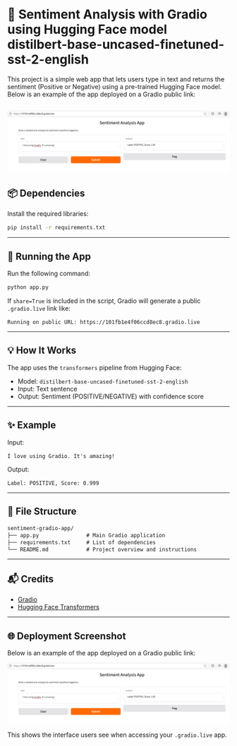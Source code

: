 # 🧠 Sentiment Analysis with Gradio using Hugging Face model distilbert-base-uncased-finetuned-sst-2-english

This project is a simple web app that lets users type in text and returns the sentiment (Positive or Negative) using a pre-trained Hugging Face model.
Below is an example of the app deployed on a Gradio public link:

![Gradio Deployment](deploy_.png)
---

## 📦 Dependencies

Install the required libraries:

```bash
pip install -r requirements.txt
```

---

## 🚀 Running the App

Run the following command:

```bash
python app.py
```

If `share=True` is included in the script, Gradio will generate a public `.gradio.live` link like:

```
Running on public URL: https://101fb1e4f06ccd8ec8.gradio.live
```

---

## 💡 How It Works

The app uses the `transformers` pipeline from Hugging Face:

- Model: `distilbert-base-uncased-finetuned-sst-2-english`
- Input: Text sentence
- Output: Sentiment (POSITIVE/NEGATIVE) with confidence score

---

## ✨ Example

Input:
```
I love using Gradio. It's amazing!
```

Output:
```
Label: POSITIVE, Score: 0.999
```

---

## 📁 File Structure

```
sentiment-gradio-app/
├── app.py               # Main Gradio application
├── requirements.txt     # List of dependencies
└── README.md            # Project overview and instructions
```

---

## 📬 Credits

- [Gradio](https://gradio.app)
- [Hugging Face Transformers](https://huggingface.co/transformers/)

---

## 🌐 Deployment Screenshot

Below is an example of the app deployed on a Gradio public link:

![Gradio Deployment](deploy_.png)

This shows the interface users see when accessing your `.gradio.live` app.
